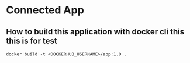 # Connected App

## How to build this application with docker cli this this is for test
```
docker build -t <DOCKERHUB_USERNAME>/app:1.0 .
```
